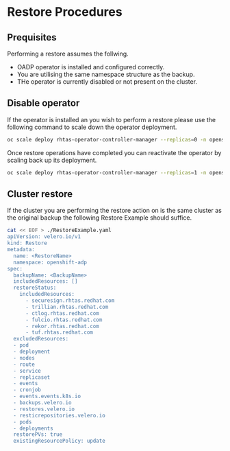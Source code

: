 # Restore Procedures

## Prequisites
Performing a restore assumes the follwing.
- OADP operator is installed and configured correctly.
- You are utilising the same namespace structure as the backup.
- THe operator is currently disabled or not present on the cluster.

## Disable operator
If the operator is installed an you wish to perform a restore please use the following command to scale down the operator deployment.

```sh
oc scale deploy rhtas-operator-controller-manager --replicas=0 -n openshift-operators
```

Once restore operations have completed you can reactivate the operator by scaling back up its deployment.

```sh
oc scale deploy rhtas-operator-controller-manager --replicas=1 -n openshift-operators
```

## Cluster restore
If the cluster you are performing the restore action on is the same cluster as the original backup the following Restore Example should suffice.

```sh
cat << EOF > ./RestoreExample.yaml
apiVersion: velero.io/v1
kind: Restore
metadata:
  name: <RestoreName>
  namespace: openshift-adp
spec:
  backupName: <BackupName>
  includedResources: []
  restoreStatus:
    includedResources:
      - securesign.rhtas.redhat.com
      - trillian.rhtas.redhat.com
      - ctlog.rhtas.redhat.com
      - fulcio.rhtas.redhat.com
      - rekor.rhtas.redhat.com
      - tuf.rhtas.redhat.com
  excludedResources:
  - pod
  - deployment
  - nodes
  - route
  - service
  - replicaset
  - events
  - cronjob
  - events.events.k8s.io
  - backups.velero.io
  - restores.velero.io
  - resticrepositories.velero.io
  - pods
  - deployments
  restorePVs: true 
  existingResourcePolicy: update
```